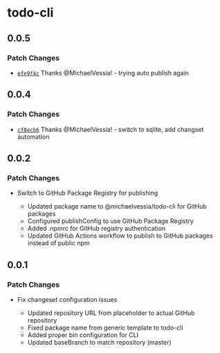 # todo-cli

## 0.0.5

### Patch Changes

- [`efe9f4c`](https://github.com/MichaelVessia/todo-cli/commit/efe9f4ceb9292c4e9fc44642fb4abbf45a5b781a) Thanks @MichaelVessia! - trying auto publish again

## 0.0.4

### Patch Changes

- [`cf8ecb6`](https://github.com/MichaelVessia/todo-cli/commit/cf8ecb6721cdf0b76a0dc4efe71df934adcd99fe) Thanks @MichaelVessia! - switch to sqlite, add changset automation

## 0.0.2

### Patch Changes

- Switch to GitHub Package Registry for publishing

  - Updated package name to @michaelvessia/todo-cli for GitHub packages
  - Configured publishConfig to use GitHub Package Registry
  - Added .npmrc for GitHub registry authentication
  - Updated GitHub Actions workflow to publish to GitHub packages instead of public npm

## 0.0.1

### Patch Changes

- Fix changeset configuration issues

  - Updated repository URL from placeholder to actual GitHub repository
  - Fixed package name from generic template to todo-cli
  - Added proper bin configuration for CLI
  - Updated baseBranch to match repository (master)
